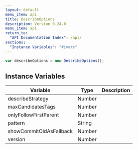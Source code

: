 ```yaml
---
layout: default
menu_item: api
title: DescribeOptions
description: Version 0.24.0
menu_item: api
return_to:
  "API Documentation Index": /api/
sections:
  "Instance Variables": "#ivars"
---
```


```js
var describeOptions = new DescribeOptions();
```

## <a name="ivars"></a>Instance Variables

| Variable | Type | Description |
| --- | --- | --- |
| <a name="describeStrategy"></a>describeStrategy | Number |  |
| <a name="maxCandidatesTags"></a>maxCandidatesTags | Number |  |
| <a name="onlyFollowFirstParent"></a>onlyFollowFirstParent | Number |  |
| <a name="pattern"></a>pattern | String |  |
| <a name="showCommitOidAsFallback"></a>showCommitOidAsFallback | Number |  |
| <a name="version"></a>version | Number |  |

